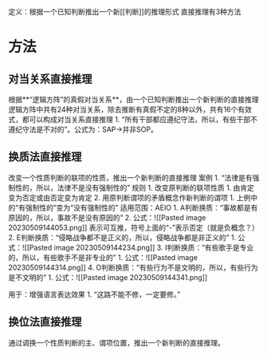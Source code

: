 定义：根据一个已知判断推出一个新[[判断]]的推理形式
直接推理有3种方法
# 方法
## 对当关系直接推理
根据**“逻辑方阵”的真假对当关系**，由一个已知判断推出一个新判断的直接推理
逻辑方阵中共有24种对当关系，除去推断有真假不定的8种以外，共有16个有效式，都可以构成对当关系直接推理
	1. “所有干部都应遵纪守法，所以，有些干部不遵纪守法是不对的”。公式为：SAP→并非SOP。
## 换质法直接推理
改变一个性质判断的联项的性质，推出一个新判断的直接推理
案例
	1. “法律是有强制性的，所以，法律不是没有强制性的”
规则
	1. 改变原判断的联项性质
		1. 由肯定变为否定或由否定变为肯定
	2. 用原判断谓项的矛盾概念作新判断的谓项
		1. 上例中的“有强制性的”变为“没有强制性的”
适用范围：AEIO
	1. A判断换质：“事故都是有原因的，所以，事故不是没有原因的”
		2. 公式：![[Pasted image 20230509144053.png]] 表示可互推，符号上面的“-”表示否定（就是负概念？）
	2. E判断换质：“侵略战争都不是正义的，所以，侵略战争都是非正义的”
		1. 公式：![[Pasted image 20230509144234.png]] 
	3. I判断换质：“有些歌手是专业的，所以，有些歌手不是非专业的”
		1. 公式：![[Pasted image 20230509144314.png]] 
	4. O判断换质：“有些行为不是文明的，所以，有些行为是不文明的”
		1. 公式：![[Pasted image 20230509144341.png]] 

用于：增强语言表达效果
	1. “这路不能不修，一定要修。”
## 换位法直接推理
通过调换一个性质判断的主、谓项位置，推出一个新判断的直接推理。